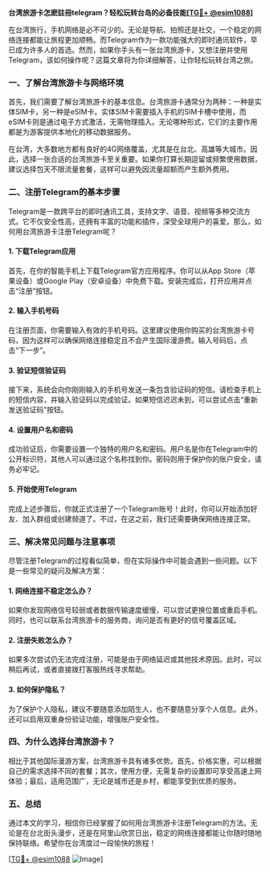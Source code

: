 **台湾旅游卡怎麽註冊telegram？轻松玩转台岛的必备技能[[TG💪+ @esim1088](https://t.me/s/esim1088)]**

在台湾旅行，手机网络是必不可少的。无论是导航、拍照还是社交，一个稳定的网络连接都能让旅程更加顺畅。而Telegram作为一款功能强大的即时通讯软件，早已成为许多人的首选。然而，如果你手头有一张台湾旅游卡，又想注册并使用Telegram，该如何操作呢？这篇文章将为你详细解答，让你轻松玩转台湾之旅。

### 一、了解台湾旅游卡与网络环境

首先，我们需要了解台湾旅游卡的基本信息。台湾旅游卡通常分为两种：一种是实体SIM卡，另一种是eSIM卡。实体SIM卡需要插入手机的SIM卡槽中使用，而eSIM卡则是通过电子方式激活，无需物理插入。无论哪种形式，它们的主要作用都是为游客提供本地化的移动数据服务。

在台湾，大多数地方都有良好的4G网络覆盖，尤其是在台北、高雄等大城市。因此，选择一张合适的台湾旅游卡至关重要。如果你打算长期逗留或频繁使用数据，建议选择包天不限流量套餐，这样可以避免因流量超额而产生额外费用。

### 二、注册Telegram的基本步骤

Telegram是一款跨平台的即时通讯工具，支持文字、语音、视频等多种交流方式。它不仅安全性高，还拥有丰富的功能和插件，深受全球用户的喜爱。那么，如何用台湾旅游卡注册Telegram呢？

#### 1. 下载Telegram应用

首先，在你的智能手机上下载Telegram官方应用程序。你可以从App Store（苹果设备）或Google Play（安卓设备）中免费下载。安装完成后，打开应用并点击“注册”按钮。

#### 2. 输入手机号码

在注册页面，你需要输入有效的手机号码。这里建议使用你购买的台湾旅游卡号码，因为这样可以确保网络连接稳定且不会产生国际漫游费。输入号码后，点击“下一步”。

#### 3. 验证短信验证码

接下来，系统会向你刚刚输入的手机号发送一条包含验证码的短信。请检查手机上的短信内容，并输入验证码以完成验证。如果短信迟迟未到，可以尝试点击“重新发送验证码”按钮。

#### 4. 设置用户名和密码

成功验证后，你需要设置一个独特的用户名和密码。用户名是你在Telegram中的公开标识符，其他人可以通过这个名称找到你。密码则用于保护你的账户安全，请务必牢记。

#### 5. 开始使用Telegram

完成上述步骤后，你就正式注册了一个Telegram账号！此时，你可以开始添加好友、加入群组或创建频道了。不过，在这之前，我们还需要确保网络连接正常。

### 三、解决常见问题与注意事项

尽管注册Telegram的过程看似简单，但在实际操作中可能会遇到一些问题。以下是一些常见的疑问及解决方案：

#### 1. 网络连接不稳定怎么办？

如果你发现网络信号较弱或者数据传输速度缓慢，可以尝试更换位置或重启手机。同时，也可以联系台湾旅游卡的服务商，询问是否有更好的信号覆盖区域。

#### 2. 注册失败怎么办？

如果多次尝试仍无法完成注册，可能是由于网络延迟或其他技术原因。此时，可以稍后再试，或者直接拨打客服热线寻求帮助。

#### 3. 如何保护隐私？

为了保护个人隐私，建议不要随意添加陌生人，也不要随意分享个人信息。此外，还可以启用双重身份验证功能，增强账户安全性。

### 四、为什么选择台湾旅游卡？

相比于其他国际漫游方案，台湾旅游卡具有诸多优势。首先，价格实惠，可以根据自己的需求选择不同的套餐；其次，使用方便，无需复杂的设置即可享受高速上网体验；最后，适用范围广，无论是城市还是乡村，都能享受到优质的服务。

### 五、总结

通过本文的学习，相信你已经掌握了如何用台湾旅游卡注册Telegram的方法。无论是在台北街头漫步，还是在阿里山欣赏日出，稳定的网络连接都能让你随时随地保持联络。希望你在台湾度过一段愉快的旅程！

[[TG💪+ @esim1088](https://t.me/s/esim1088) ![Image](https://i.postimg.cc/4NQfJmqS/Snipaste-2025-05-13-00-14-12.png)]